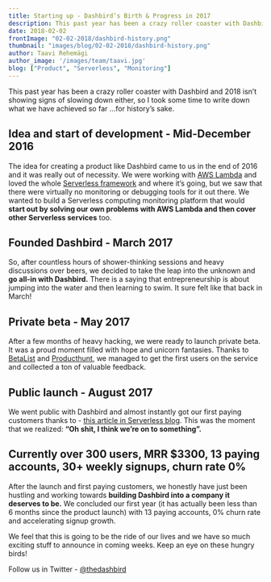 ```yaml
---
title: Starting up - Dashbird’s Birth & Progress in 2017
description: This past year has been a crazy roller coaster with Dashbird and 2018 isn’t showing signs of slowing down either. Here's the first years summary for the history books.
date: 2018-02-02
frontImage: "02-02-2018/dashbird-history.png"
thumbnail: "images/blog/02-02-2018/dashbird-history.png"
author: Taavi Rehemägi
author_image: '/images/team/taavi.jpg'
blog: ["Product", "Serverless", "Monitoring"]
---
```


This past year has been a crazy roller coaster with Dashbird and 2018 isn’t showing signs of slowing down either, so I took some time to write down what we have achieved so far ...for history’s sake. 

## Idea and start of development - Mid-December 2016
The idea for creating a product like Dashbird came to us in the end of 2016 and it was really out of necessity. We were working with <a href='https://aws.amazon.com/lambda/' target='_blank'>AWS Lambda</a> and loved the whole <a href='https://serverless.com/' target='_blank'>Serverless framework</a> and where it’s going, but we saw that there were virtually no monitoring or debugging tools for it out there. We wanted to build a Serverless computing monitoring platform that would **start out by solving our own problems with AWS Lambda and then cover other Serverless services** too.

## Founded Dashbird - March 2017
So, after countless hours of shower-thinking sessions and heavy discussions over beers, we decided to take the leap into the unknown and **go all-in with Dashbird.** There is a saying that entrepreneurship is about jumping into the water and then learning to swim. It sure felt like that back in March!

## Private beta - May 2017
After a few months of heavy hacking, we were ready to launch private beta. It was a proud moment filled with hope and unicorn fantasies. Thanks to <a href='https://betalist.com/startups/dashbird' target='_blank'>BetaList</a> and <a href='https://www.producthunt.com/posts/dashbird' target='_blank'>Producthunt</a>, we managed to get the first users on the service and collected a ton of valuable feedback.

## Public launch - August 2017
We went public with Dashbird and almost instantly got our first paying customers thanks to  - <a href='https://serverless.com/blog/serverless-monitoring-the-good-the-bad-and-the-ugly/'>this article in Serverless blog</a>.
This was the moment that we realized: **“Oh shit, I think we’re on to something”.**


## Currently over 300 users, MRR $3300, 13 paying accounts, 30+ weekly signups, churn rate 0%
After the launch and first paying customers, we honestly have just been hustling and working towards **building Dashbird into a company it deserves to be.** We concluded our first year (it has actually been less than 6 months since the product launch) with 13 paying accounts, 0% churn rate and accelerating signup growth. 

We feel that this is going to be the ride of our lives and we have so much exciting stuff to announce in coming weeks. Keep an eye on these hungry birds!

Follow us in Twitter - <a href='https://twitter.com/thedashbird' target='_blank'>@thedashbird</a>
